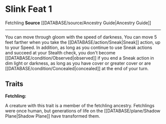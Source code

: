 ﻿---
feat: Slink
id: '2505'
level: '1'
name: Slink
rarity: Common
source: '[[DATABASE/source/Ancestry Guide|Ancestry Guide]]'
trait:
- '[[DATABASE/trait/Fetchling|Fetchling]]'
type: Feat

---
# Slink <span class="item-type">Feat 1</span>

<span class="item-trait">Fetchling</span>
**Source** [[DATABASE/source/Ancestry Guide|Ancestry Guide]]

---
You can move through gloom with the speed of darkness. You can move 5 feet farther when you take the [[DATABASE/action/Sneak|Sneak]] action, up to your Speed. In addition, as long as you continue to use Sneak actions and succeed at your Stealth check, you don't become [[DATABASE/condition/Observed|observed]] if you end a Sneak action in dim light or darkness, as long as you have cover or greater cover or are [[DATABASE/condition/Concealed|concealed]] at the end of your turn.

## Traits

**Fetchling:**

A creature with this trait is a member of the fetchling ancestry. Fetchlings were once human, but generations of life on the [[DATABASE/plane/Shadow Plane|Shadow Plane]] have transformed them.